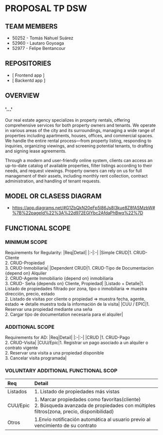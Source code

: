 # PROPOSAL TP DSW



## TEAM MEMBERS
* 50252 - Tomás Nahuel Suárez
* 52960 - Lautaro Goyoaga
* 52977 - Felipe Bentancour



## REPOSITORIES
* [ Frontend app ]
* [ Backentd app ]



## OVERVIEW

### '...'

Our real estate agency specializes in property rentals, offering comprehensive services for both property owners and tenants. We operate in various areas of the city and its surroundings, managing a wide range of properties including apartments, houses, offices, and commercial spaces. We handle the entire rental process—from property listing, responding to inquiries, organizing viewings, and screening potential tenants, to drafting and signing lease agreements.

Through a modern and user-friendly online system, clients can access an up-to-date catalog of available properties, filter listings according to their needs, and request viewings. Property owners can rely on us for full management of their assets, including monthly rent collection, contract administration, and handling of tenant requests.



## MODEL OR CLASESS DIAGRAM
* https://app.diagrams.net/#G1ZbQkN20eFp5l86Js8l3kue8Z8fASMzbW#%7B%22pageId%22%3A%22d972EGIYbc2AfdaPhBwq%22%7D



## FUNCTIONAL SCOPE

### MINIMUM SCOPE
Requirements for Regularity:
|Req|Detail|
|:-|:-|
  |Simple CRUD|1. CRUD-Cliente<br>2. CRUD-Propiedad<br>3. CRUD-Inmobiliaria|
|Dependent CRUD|1. CRUD-Tipo de Documentacion {depend on} Alquiler<br>2. CRUD-Agente Inmobiliario {depend on} inmobiliaria<br>3. CRUD- Seña {depends on} Cliente, Propiedad|
|Listado + Detalle|1. Listado de propiedades filtrado por zona, tipo o inmobiliaria => muestra dirección, precio, estado<br>2. Listado de visitas por cliente o propiedad => muestra fecha, agente, estado => detalle muestra toda la información de la visita|
|CUU / EPIC|1. Reservar una propiedad mediante una seña<br>2. Cargar tipo de documentation necesaria para el alquiler|


### ADDITIONAL SCOPE
Requirements for AD:
|Req|Detail|
|:-|:-|
|CRUD |1. CRUD-Pago<br>2. CRUD-Visita|
|CUU/Epic|1. Registrar un pago asociado a un alquiler o contrato vigente<br>2. Reservar una visita a una propiedad disponible<br>3. Cancelar visita programada|


### VOLUNTARY ADDITIONAL FUNCTIONAL SCOP
|Req|Detail|
|:-|:-|
|Listados |1. Listado de propiedades más vistas|
|CUU/Epic|1. Marcar propiedades como favoritas(cliente)<br>2. Búsqueda avanzada de propiedades con múltiples filtros(zona, precio, disponibilidad)|
|Otros|1.Envio notificación automática al usuario previo al vencimiento de su contrato|
